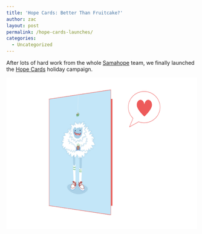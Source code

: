 ```yaml
---
title: 'Hope Cards: Better Than Fruitcake?'
author: zac
layout: post
permalink: /hope-cards-launches/
categories:
  - Uncategorized
---
```

After lots of hard work from the whole [Samahope][1] team, we finally launched the [Hope Cards][2] holiday campaign.

[<img class="aligncenter size-full wp-image-1205" src="/images/yancy-card-heart.png" alt="yancy-card-heart" width="600" height="400" />][2]

 [1]: http://www.samahope.org/
 [2]: https://hopecards.samahope.org?utm_source=ZacSite&utm_campaign=HopeCards